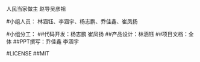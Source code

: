 人民当家做主 赵导吴彦祖

#小组人员：
林涵钰、李涵宇、杨志鹏、乔佳鑫、崔凤扬

#小组分工：
##代码开发：杨志鹏 崔凤扬
##产品设计：林涵钰
##项目文档：全体
##PPT撰写：乔佳鑫 李涵宇

#LICENSE
##MIT
